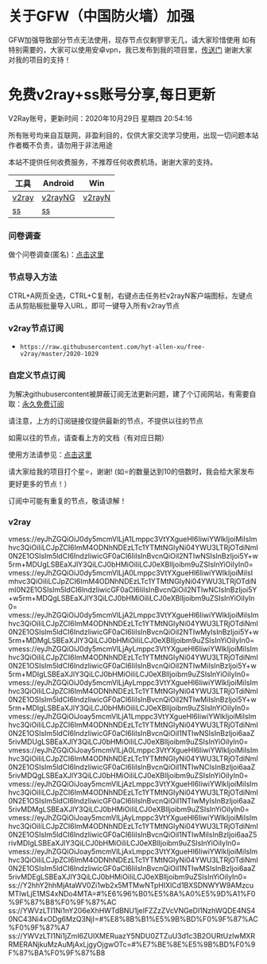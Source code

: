 # 关于GFW（中国防火墙）加强
GFW加强导致部分节点无法使用，现存节点仅剩寥寥无几，请大家珍惜使用
如有特别需要的，大家可以使用安卓vpn，我已发布到我的项目里，[传送门](https://github.com/hyt-allen-xu/Android-vpn)
谢谢大家对我的项目的支持！

# 免费v2ray+ss账号分享,每日更新
V2Ray账号，更新时间：2020年10月29日 星期四 20:54:16

所有账号均来自互联网，非盈利目的，仅供大家交流学习使用，出现一切问题本站作者概不负责，请勿用于非法用途  

本站不提供任何收费服务，不推荐任何收费机场，谢谢大家的支持。

|  工具  | Android  | Win  |  
|  ----  | ----   | ----  |  
| [v2ray](#v2ray)  | [v2rayNG](https://github.com/2dust/v2rayNG/releases/download/1.2.12/v2rayNG_1.2.12.apk) | [v2rayN](https://github.com/2dust/v2rayN/releases/download/3.19/v2rayN-Core.zip) |  
| [ss](#v2ray)  | [ss](https://github.com/shadowsocks/shadowsocks-android/releases/download/v5.1.4/shadowsocks--universal-5.1.4.apk)|  

### 问卷调查
做个问卷调查(匿名)：[点击这里](https://forms.gle/Xr9RwbGb1hYuMdff7)

### 节点导入方法  
CTRL+A网页全选，CTRL+C复制，右键点击任务栏v2rayN客户端图标，左键点击从剪贴板批量导入URL，即可一键导入所有v2ray节点  

### v2ray节点订阅  
- `https://raw.githubusercontent.com/hyt-allen-xu/free-v2ray/master/2020-1029`  

### 自定义节点订阅  
为解决githubusercontent被屏蔽订阅无法更新问题，建了个订阅网站，有需要自取：[永久免费订阅](http://freev2ray.orgfree.com)

请注意，上方的订阅链接仅提供最新的节点，不提供以往的节点

如需以往的节点，请查看上方的文档（有对应日期）

使用方法请参见：[点击这里](https://github.com/hyt-allen-xu/tutorials)

请大家给我的项目打个星⭐，谢谢!
(如⭐的数量达到10的倍数时，我会给大家发布更好更多的节点！）


订阅中可能有重复的节点，敬请谅解！

### v2ray
vmess://eyJhZGQiOiJ0dy5mcmVlLjA1Lmppc3VtYXgueHl6IiwiYWlkIjoiMiIsImhvc3QiOiIiLCJpZCI6ImM4ODNhNDEzLTc1YTMtNGIyNi04YWU3LTRjOTdiNmI0N2E1OSIsIm5ldCI6IndzIiwicGF0aCI6IiIsInBvcnQiOiI2NTIwNSIsInBzIjoi5Y+w5rm+MDUgLSBEaXJlY3QiLCJ0bHMiOiIiLCJ0eXBlIjoibm9uZSIsInYiOiIyIn0=
vmess://eyJhZGQiOiJ0dy5mcmVlLjA0Lmppc3VtYXgueHl6IiwiYWlkIjoiMiIsImhvc3QiOiIiLCJpZCI6ImM4ODNhNDEzLTc1YTMtNGIyNi04YWU3LTRjOTdiNmI0N2E1OSIsIm5ldCI6IndzIiwicGF0aCI6IiIsInBvcnQiOiI2NTIwNCIsInBzIjoi5Y+w5rm+MDQgLSBEaXJlY3QiLCJ0bHMiOiIiLCJ0eXBlIjoibm9uZSIsInYiOiIyIn0=
vmess://eyJhZGQiOiJ0dy5mcmVlLjA2Lmppc3VtYXgueHl6IiwiYWlkIjoiMiIsImhvc3QiOiIiLCJpZCI6ImM4ODNhNDEzLTc1YTMtNGIyNi04YWU3LTRjOTdiNmI0N2E1OSIsIm5ldCI6IndzIiwicGF0aCI6IiIsInBvcnQiOiI2NTIwMyIsInBzIjoi5Y+w5rm+MDMgLSBEaXJlY3QiLCJ0bHMiOiIiLCJ0eXBlIjoibm9uZSIsInYiOiIyIn0=
vmess://eyJhZGQiOiJ0dy5mcmVlLjAyLmppc3VtYXgueHl6IiwiYWlkIjoiMiIsImhvc3QiOiIiLCJpZCI6ImM4ODNhNDEzLTc1YTMtNGIyNi04YWU3LTRjOTdiNmI0N2E1OSIsIm5ldCI6IndzIiwicGF0aCI6IiIsInBvcnQiOiI2NTIwMiIsInBzIjoi5Y+w5rm+MDIgLSBEaXJlY3QiLCJ0bHMiOiIiLCJ0eXBlIjoibm9uZSIsInYiOiIyIn0=
vmess://eyJhZGQiOiJ0dy5mcmVlLjAyLmppc3VtYXgueHl6IiwiYWlkIjoiMiIsImhvc3QiOiIiLCJpZCI6ImM4ODNhNDEzLTc1YTMtNGIyNi04YWU3LTRjOTdiNmI0N2E1OSIsIm5ldCI6IndzIiwicGF0aCI6IiIsInBvcnQiOiI2NTIwMiIsInBzIjoi5Y+w5rm+MDIgLSBEaXJlY3QiLCJ0bHMiOiIiLCJ0eXBlIjoibm9uZSIsInYiOiIyIn0=
vmess://eyJhZGQiOiJoay5mcmVlLjA1Lmppc3VtYXgueHl6IiwiYWlkIjoiMiIsImhvc3QiOiIiLCJpZCI6ImM4ODNhNDEzLTc1YTMtNGIyNi04YWU3LTRjOTdiNmI0N2E1OSIsIm5ldCI6IndzIiwicGF0aCI6IiIsInBvcnQiOiI1NTIwNSIsInBzIjoi6aaZ5rivMDUgLSBEaXJlY3QiLCJ0bHMiOiIiLCJ0eXBlIjoibm9uZSIsInYiOiIyIn0=
vmess://eyJhZGQiOiJoay5mcmVlLjA0Lmppc3VtYXgueHl6IiwiYWlkIjoiMiIsImhvc3QiOiIiLCJpZCI6ImM4ODNhNDEzLTc1YTMtNGIyNi04YWU3LTRjOTdiNmI0N2E1OSIsIm5ldCI6IndzIiwicGF0aCI6IiIsInBvcnQiOiI1NTIwNCIsInBzIjoi6aaZ5rivMDQgLSBEaXJlY3QiLCJ0bHMiOiIiLCJ0eXBlIjoibm9uZSIsInYiOiIyIn0=
vmess://eyJhZGQiOiJoay5mcmVlLjAzLmppc3VtYXgueHl6IiwiYWlkIjoiMiIsImhvc3QiOiIiLCJpZCI6ImM4ODNhNDEzLTc1YTMtNGIyNi04YWU3LTRjOTdiNmI0N2E1OSIsIm5ldCI6IndzIiwicGF0aCI6IiIsInBvcnQiOiI1NTIwMyIsInBzIjoi6aaZ5rivMDMgLSBEaXJlY3QiLCJ0bHMiOiIiLCJ0eXBlIjoibm9uZSIsInYiOiIyIn0=
vmess://eyJhZGQiOiJoay5mcmVlLjAyLmppc3VtYXgueHl6IiwiYWlkIjoiMiIsImhvc3QiOiIiLCJpZCI6ImM4ODNhNDEzLTc1YTMtNGIyNi04YWU3LTRjOTdiNmI0N2E1OSIsIm5ldCI6IndzIiwicGF0aCI6IiIsInBvcnQiOiI1NTIwMiIsInBzIjoi6aaZ5rivMDIgLSBEaXJlY3QiLCJ0bHMiOiIiLCJ0eXBlIjoibm9uZSIsInYiOiIyIn0=
vmess://eyJhZGQiOiJoay5mcmVlLjAxLmppc3VtYXgueHl6IiwiYWlkIjoiMiIsImhvc3QiOiIiLCJpZCI6ImM4ODNhNDEzLTc1YTMtNGIyNi04YWU3LTRjOTdiNmI0N2E1OSIsIm5ldCI6IndzIiwicGF0aCI6IiIsInBvcnQiOiI1NTIwMSIsInBzIjoi6aaZ5rivMDEgLSBEaXJlY3QiLCJ0bHMiOiIiLCJ0eXBlIjoibm9uZSIsInYiOiIyIn0=
ss://Y2hhY2hhMjAtaWV0Zi1wb2x5MTMwNTpHIXlCd1BXSDNWYW9AMzcuMTIwLjE1MS4xNDo4MTA=#%E6%96%B0%E5%8A%A0%E5%9D%A1%F0%9F%87%B8%F0%9F%87%AC
ss://YWVzLTI1Ni1nY206eXhHWTdBNU1jelFZZzZVcVNGeDl1NzhWQDE4NS40NC43Ni4xODg6MzQ3NjI=#%E8%8B%B1%E5%9B%BD%F0%9F%87%AC%F0%9F%87%A7
ss://YWVzLTI1Ni1jZmI6ZUlXMERuazY5NDU0ZTZuU3d1c3B2OURtUzIwMXRRMERANjkuMzAuMjAxLjgyOjgwOTc=#%E7%BE%8E%E5%9B%BD%F0%9F%87%BA%F0%9F%87%B8
